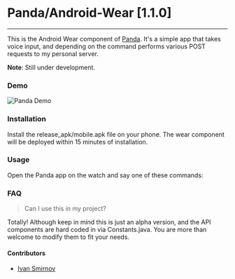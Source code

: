 # Panda/Android-Wear [1.1.0]
***

This is the Android Wear component of [Panda](https://github.com/issmirnov/Panda-WebAPI). It's a simple app that takes voice input, and depending on the command performs various POST requests to my personal server.


**Note**: Still under development.

### Demo

![Panda Demo](http://www.youtube.com/watch?v=0FgDQ-hXpao)


### Installation

Install the release_apk/mobile.apk file on your phone. The wear component will be deployed within 15 minutes of installation.

### Usage

Open the Panda app on the watch and say one of these commands:



### FAQ

> Can I use this in my project?

Totally! Although keep in mind this is just an alpha version, and the API components are hard coded in via Constants.java. You are more than welcome to modify them to fit your needs.




#### Contributors

- [Ivan Smirnov](http://ivansmirnov.name)
